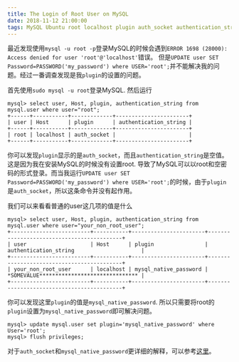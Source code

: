 ```yaml
---
title: The Login of Root User on MySQL
date: 2018-11-12 21:00:00
tags: MySQL Ubuntu root localhost plugin auth_socket authentication_string
---
```


最近发现使用`mysql -u root -p`登录MySQL的时候会遇到`ERROR 1698 (28000): Access denied for user 'root'@'localhost'`错误。 但是`UPDATE user SET Password=PASSWORD('my_password') where USER='root';`并不能解决我的问题。经过一番调查发现是我`plugin`的设置的问题。

<!-- more -->

首先使用`sudo mysql -u root`登录MySQL. 然后运行

```console
mysql> select user, Host, plugin, authentication_string from mysql.user where user="root";
+------+-----------+-------------+-----------------------+
| user | Host      | plugin      | authentication_string |
+------+-----------+-------------+-----------------------+
| root | localhost | auth_socket |                       |
+------+-----------+-------------+-----------------------+
```

你可以发现`plugin`显示的是`auth_socket`，而且`authentication_string`是空值。这是因为我在安装MySQL的时候没有设置root. 导致了MySQL可以以root和空密码的形式登录。而当我运行`UPDATE user SET Password=PASSWORD('my_password') where USER='root';`的时候，由于`plugin`是`auth_socket`，所以这条命令并没有起作用。

我们可以来看看普通的user这几项的值是什么

```console
mysql> select user, Host, plugin, authentication_string from mysql.user where user="your_non_root_user";
+-------------------------+-----------+-----------------------+-------------------------------------------+
| user                    | Host      | plugin                | authentication_string                     |
+-------------------------+-----------+-----------------------+-------------------------------------------+
| your_non_root_user      | localhost | mysql_native_password | *SOMEVALUE******************************* |
+-------------------------+-----------+-----------------------+-------------------------------------------+
```

你可以发现这里`plugin`的值是`mysql_native_password`. 所以只需要将root的`plugin`设置为`mysql_native_password`即可解决问题。

```console
mysql> update mysql.user set plugin='mysql_native_password' where User='root';
mysql> flush privileges;
```

对于`auth_socket`和`mysql_native_password`更详细的解释，可以参考[这里](https://www.percona.com/blog/2016/03/16/change-user-password-in-mysql-5-7-with-plugin-auth_socket/)。